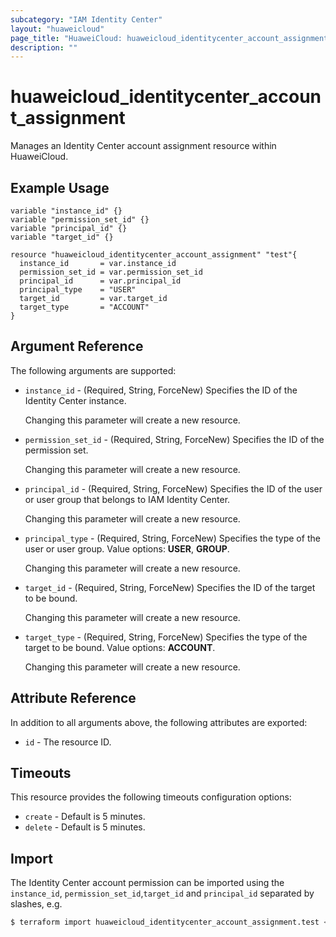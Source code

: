 ```yaml
---
subcategory: "IAM Identity Center"
layout: "huaweicloud"
page_title: "HuaweiCloud: huaweicloud_identitycenter_account_assignment"
description: ""
---
```


# huaweicloud_identitycenter_account_assignment

Manages an Identity Center account assignment resource within HuaweiCloud.

## Example Usage

```hcl
variable "instance_id" {}
variable "permission_set_id" {}
variable "principal_id" {}
variable "target_id" {}

resource "huaweicloud_identitycenter_account_assignment" "test"{
  instance_id       = var.instance_id
  permission_set_id = var.permission_set_id
  principal_id      = var.principal_id
  principal_type    = "USER"
  target_id         = var.target_id
  target_type       = "ACCOUNT"
}
```

## Argument Reference

The following arguments are supported:

* `instance_id` - (Required, String, ForceNew) Specifies the ID of the Identity Center instance.

  Changing this parameter will create a new resource.

* `permission_set_id` - (Required, String, ForceNew) Specifies the ID of the permission set.

  Changing this parameter will create a new resource.

* `principal_id` - (Required, String, ForceNew) Specifies the ID of the user or user group that belongs to IAM
  Identity Center.

  Changing this parameter will create a new resource.

* `principal_type` - (Required, String, ForceNew) Specifies the type of the user or user group.
  Value options: **USER**, **GROUP**.

  Changing this parameter will create a new resource.

* `target_id` - (Required, String, ForceNew) Specifies the ID of the target to be bound.

  Changing this parameter will create a new resource.

* `target_type` - (Required, String, ForceNew) Specifies the type of the target to be bound. Value options: **ACCOUNT**.

  Changing this parameter will create a new resource.

## Attribute Reference

In addition to all arguments above, the following attributes are exported:

* `id` - The resource ID.

## Timeouts

This resource provides the following timeouts configuration options:

* `create` - Default is 5 minutes.
* `delete` - Default is 5 minutes.

## Import

The Identity Center account permission can be imported using the `instance_id`, `permission_set_id`,`target_id`
and `principal_id` separated by slashes, e.g.

```bash
$ terraform import huaweicloud_identitycenter_account_assignment.test <instance_id>/<permission_set_id>/<target_id>/<principal_id>
```
